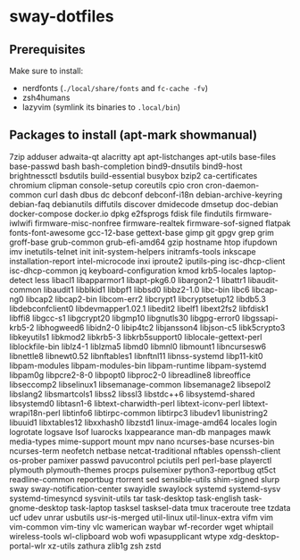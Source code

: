 # sway-dotfiles

## Prerequisites

Make sure to install:
 - nerdfonts (`./local/share/fonts` and `fc-cache -fv`)
 - zsh4humans 
 - lazyvim (symlink its binaries to `.local/bin`)

## Packages to install (apt-mark showmanual)

7zip
adduser
adwaita-qt
alacritty
apt
apt-listchanges
apt-utils
base-files
base-passwd
bash
bash-completion
bind9-dnsutils
bind9-host
brightnessctl
bsdutils
build-essential
busybox
bzip2
ca-certificates
chromium
clipman
console-setup
coreutils
cpio
cron
cron-daemon-common
curl
dash
dbus
dc
debconf
debconf-i18n
debian-archive-keyring
debian-faq
debianutils
diffutils
discover
dmidecode
dmsetup
doc-debian
docker-compose
docker.io
dpkg
e2fsprogs
fdisk
file
findutils
firmware-iwlwifi
firmware-misc-nonfree
firmware-realtek
firmware-sof-signed
flatpak
fonts-font-awesome
gcc-12-base
gettext-base
gimp
git
gpgv
grep
grim
groff-base
grub-common
grub-efi-amd64
gzip
hostname
htop
ifupdown
imv
inetutils-telnet
init
init-system-helpers
initramfs-tools
inkscape
installation-report
intel-microcode
inxi
iproute2
iputils-ping
isc-dhcp-client
isc-dhcp-common
jq
keyboard-configuration
kmod
krb5-locales
laptop-detect
less
libacl1
libapparmor1
libapt-pkg6.0
libargon2-1
libattr1
libaudit-common
libaudit1
libblkid1
libbpf1
libbsd0
libbz2-1.0
libc-bin
libc6
libcap-ng0
libcap2
libcap2-bin
libcom-err2
libcrypt1
libcryptsetup12
libdb5.3
libdebconfclient0
libdevmapper1.02.1
libedit2
libelf1
libext2fs2
libfdisk1
libffi8
libgcc-s1
libgcrypt20
libgmp10
libgnutls30
libgpg-error0
libgssapi-krb5-2
libhogweed6
libidn2-0
libip4tc2
libjansson4
libjson-c5
libk5crypto3
libkeyutils1
libkmod2
libkrb5-3
libkrb5support0
liblocale-gettext-perl
liblockfile-bin
liblz4-1
liblzma5
libmd0
libmnl0
libmount1
libncursesw6
libnettle8
libnewt0.52
libnftables1
libnftnl11
libnss-systemd
libp11-kit0
libpam-modules
libpam-modules-bin
libpam-runtime
libpam-systemd
libpam0g
libpcre2-8-0
libpopt0
libproc2-0
libreadline8
libreoffice
libseccomp2
libselinux1
libsemanage-common
libsemanage2
libsepol2
libslang2
libsmartcols1
libss2
libssl3
libstdc++6
libsystemd-shared
libsystemd0
libtasn1-6
libtext-charwidth-perl
libtext-iconv-perl
libtext-wrapi18n-perl
libtinfo6
libtirpc-common
libtirpc3
libudev1
libunistring2
libuuid1
libxtables12
libxxhash0
libzstd1
linux-image-amd64
locales
login
logrotate
logsave
lsof
luarocks
lxappearance
man-db
manpages
mawk
media-types
mime-support
mount
mpv
nano
ncurses-base
ncurses-bin
ncurses-term
neofetch
netbase
netcat-traditional
nftables
openssh-client
os-prober
pamixer
passwd
pavucontrol
pciutils
perl
perl-base
playerctl
plymouth
plymouth-themes
procps
pulsemixer
python3-reportbug
qt5ct
readline-common
reportbug
rtorrent
sed
sensible-utils
shim-signed
slurp
sway
sway-notification-center
swayidle
swaylock
systemd
systemd-sysv
systemd-timesyncd
sysvinit-utils
tar
task-desktop
task-english
task-gnome-desktop
task-laptop
tasksel
tasksel-data
tmux
traceroute
tree
tzdata
ucf
udev
unrar
usbutils
usr-is-merged
util-linux
util-linux-extra
vifm
vim
vim-common
vim-tiny
vlc
wamerican
waybar
wf-recorder
wget
whiptail
wireless-tools
wl-clipboard
wob
wofi
wpasupplicant
wtype
xdg-desktop-portal-wlr
xz-utils
zathura
zlib1g
zsh
zstd
